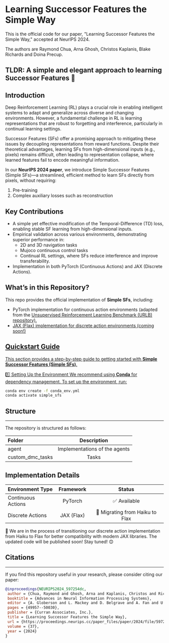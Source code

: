 # Learning Successor Features the Simple Way 
This is the official code for our paper, "Learning Successor Features the Simple Way," accepted at NeurIPS 2024. 

The authors are Raymond Chua, Arna Ghosh, Christos Kaplanis, Blake Richards and Doina Precup.

## TLDR: A simple and elegant approach to learning Successor Features 🌟

## Introduction
Deep Reinforcement Learning (RL) plays a crucial role in enabling intelligent systems to adapt and generalize across 
diverse and changing environments. However, a fundamental challenge in RL is learning representations that are robust to 
forgetting and interference, particularly in continual learning settings.

Successor Features (SFs) offer a promising approach to mitigating these issues by decoupling representations from reward 
functions. Despite their theoretical advantages, learning SFs from high-dimensional inputs (e.g., pixels) remains difficult, 
often leading to representation collapse, where learned features fail to encode meaningful information.

In our **NeurIPS 2024 paper**, we introduce Simple Successor Features (Simple SFs)—a streamlined, efficient method to learn 
SFs directly from pixels, without requiring: 

1. Pre-training
2. Complex auxiliary losses such as reconstruction

## Key Contributions
- A simple yet effective modification of the Temporal-Difference (TD) loss, enabling stable SF learning from high-dimensional inputs.
- Empirical validation across various environments, demonstrating superior performance in:
  - 2D and 3D navigation tasks
  - Mujoco continuous control tasks
  - Continual RL settings, where SFs reduce interference and improve transferability.
- Implementation in both PyTorch (Continuous Actions) and JAX (Discrete Actions).

## What’s in this Repository?
This repo provides the official implementation of **Simple SFs**, including:
- PyTorch implementation for continuous action environments (adapted from the  <a href='https://github.com/rll-research/url_benchmark'>Unsupervised Reinforcement Learning Benchmark (URLB) repository).
- JAX (Flax) implementation for discrete action environments (coming soon!)

## Quickstart Guide 
This section provides a step-by-step guide to getting started with **Simple Successor Features (Simple SFs)**.

1️⃣ Setting Up the Environment
We recommend using **Conda** for dependency management. To set up the environment, run:
```bash
conda env create -f conda_env.yml
conda activate simple_sfs
```





## Structure
***
The repository is structured as follows:

| Folder           |          Description          |
|:-----------------|:-----------------------------:|
| agent            | Implementations of the agents | 
| custom_dmc_tasks |             Tasks             |



## Implementation Details
| Environment Type       |           Framework            |             Status              |
|:-----------------------|:------------------------------:|:-------------------------------:|
| Continuous Actions     |            PyTorch             |            ✅ Available          |  
| Discrete Actions       |           JAX (Flax)           | 🔄 Migrating from Haiku to Flax |
		
		
🚀 We are in the process of transitioning our discrete action implementation from Haiku to Flax for better compatibility with modern JAX libraries. The updated code will be published soon! Stay tuned! 😊


## Citations
***
If you find this repository useful in your research, please consider citing our paper:

```bibtex
@inproceedings{NEURIPS2024_597254dc,
 author = {Chua, Raymond and Ghosh, Arna and Kaplanis, Christos and Richards, Blake and Precup, Doina},
 booktitle = {Advances in Neural Information Processing Systems},
 editor = {A. Globerson and L. Mackey and D. Belgrave and A. Fan and U. Paquet and J. Tomczak and C. Zhang},
 pages = {49957--50030},
 publisher = {Curran Associates, Inc.},
 title = {Learning Successor Features the Simple Way},
 url = {https://proceedings.neurips.cc/paper_files/paper/2024/file/597254dc45be8c166d3ccf0ba2d56325-Paper-Conference.pdf},
 volume = {37},
 year = {2024}
}
```




